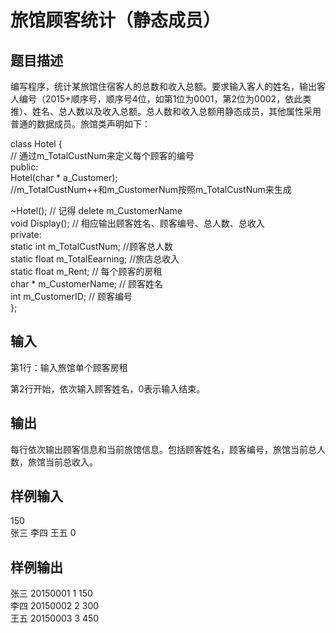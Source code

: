  # 旅馆顾客统计（静态成员）  
  
 ## 题目描述  
 编写程序，统计某旅馆住宿客人的总数和收入总额。要求输入客人的姓名，输出客人编号（2015+顺序号，顺序号4位，如第1位为0001，第2位为0002，依此类推）、姓名、总人数以及收入总额。总人数和收入总额用静态成员，其他属性采用普通的数据成员。旅馆类声明如下：  
   
 class Hotel {  
 // 通过m_TotalCustNum来定义每个顾客的编号  
 public:  
 Hotel(char * a_Customer);  
 //m_TotalCustNum++和m_CustomerNum按照m_TotalCustNum来生成  
   
 ~Hotel(); // 记得 delete m_CustomerName  
 void Display(); // 相应输出顾客姓名、顾客编号、总人数、总收入  
 private:  
 static int m_TotalCustNum; //顾客总人数  
 static float m_TotalEearning; //旅店总收入  
 static float m_Rent; // 每个顾客的房租  
 char * m_CustomerName; // 顾客姓名  
 int m_CustomerID; // 顾客编号  
 };  
   
 ## 输入  
 第1行：输入旅馆单个顾客房租  
   
 第2行开始，依次输入顾客姓名，0表示输入结束。  
   
 ## 输出  
 每行依次输出顾客信息和当前旅馆信息。包括顾客姓名，顾客编号，旅馆当前总人数，旅馆当前总收入。  
   
 ## 样例输入  
 150  
 张三 李四 王五 0  
 ## 样例输出  
 张三 20150001 1 150  
 李四 20150002 2 300  
 王五 20150003 3 450  
   
  
